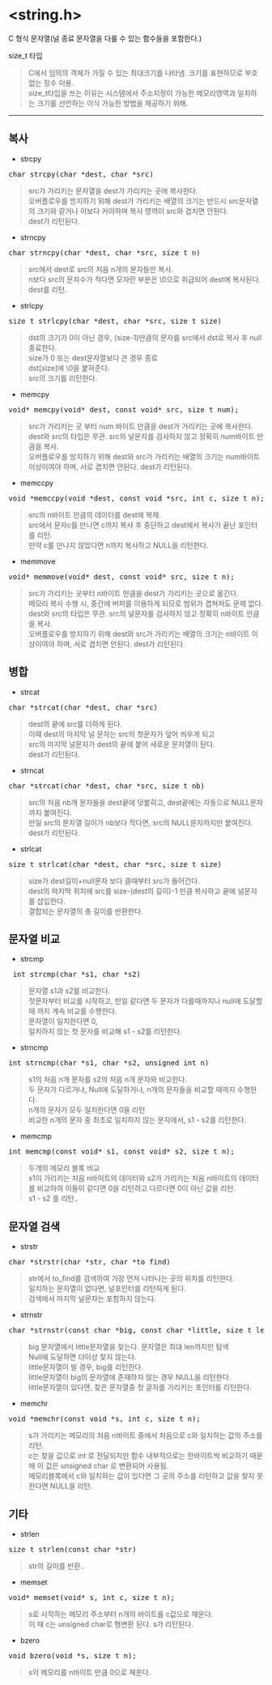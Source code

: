 # <string.h>
C 형식 문자열(널 종료 문자열을 다룰 수 있는 함수들을 포함한다.)
   
size_t 타입
> C에서 임의의 객체가 가질 수 있는 최대크기를 나타냄. 크기를 표현하므로 부호없는 정수 이용.   
> size_t타입을 쓰는 이유는 시스템에서 주소지정이 가능한 메모리영역과 일치하는 크기를 선언하는 이식 가능한 방법을 제공하기 위해.

**********************
## 복사
- strcpy
<pre>char strcpy(char *dest, char *src)</pre>

> src가 가리키는 문자열을 dest가 가리키는 곳에 복사한다.   
> 오버플로우를 방지하기 위해 dest가 가리키는 배열의 크기는 반드시 src문자열의 크기와 같거나 이보다 커야하며 복사 영역이 src와 겹치면 안된다.   
> dest가 리턴된다.

- strncpy
<pre>char strncpy(char *dest, char *src, size_t n)</pre>

> src에서 dest로 src의 처음 n개의 문자들만 복사.   
> n보다 src의 문자수가 적다면 모자란 부분은 \0으로 취급되어 dest에 복사된다.   
> dest를 리턴.   

- strlcpy
<pre>size_t strlcpy(char *dest, char *src, size_t size)</pre>

> dst의 크기가 0이 아닌 경우, (size-1)만큼의 문자를 src에서 dst로 복사 후 null 종료한다.   
> size가 0 또는 dest문자열보다 큰 경우 종료   
> dst[size]에 \0을 붙혀준다.   
> src의 크기를 리턴한다.

- memcpy
<pre>void* memcpy(void* dest, const void* src, size_t num);</pre>

> src가 가리키는 곳 부터 num 바이트 만큼을 dest가 가리키는 곳에 복사한다.   
> dest와 src의 타입은 무관. src의 널문자를 검사하지 않고 정확히 num바이트 만큼을 복사.   
> 오버플로우를 방지하기 위해 dest와 src가 가리키는 배열의 크기는 num바이트 이상이여야 하며, 서로 겹치면 안된다.
> dest가 리턴된다.

- memccpy
<pre>void *memccpy(void *dest, const void *src, int c, size_t n);</pre>

> src의 n바이트 만큼의 데이터를 dest에 복제.   
> src에서 문자c를 만나면 c까지 복사 후 중단하고 dest에서 복사가 끝난 포인터를 리턴.   
> 만약 c를 만나지 않았다면 n까지 복사하고 NULL을 리턴한다.   

- memmove
<pre>void* memmove(void* dest, const void* src, size_t n);</pre>

> src가 가리키는 곳부터 n바이트 만큼을 dest가 가리키는 곳으로 옮긴다.   
> 메모리 복사 수행 시, 중간에 버퍼를 이용하게 되므로 범위가 겹쳐져도 문제 없다.   
>  dest와 src의 타입은 무관. src의 널문자를 검사하지 않고 정확히 n바이트 만큼을 복사.   
> 오버플로우를 방지하기 위해 dest와 src가 가리키는 배열의 크기는 n바이트 이상이여야 하며, 서로 겹치면 안된다.
> dest가 리턴된다.



## 병합
- strcat
<pre>char *strcat(char *dest, char *src)</pre>

> dest의 끝에 src를 더하게 된다.   
> 이때 dest의 마지막 널 문자는 src의 첫문자가 덮어 씌우게 되고   
> src의 마지막 널문자가 dest의 끝에 붙어 새로운 문자열이 된다.   
> dest가 리턴된다.

- strncat
<pre>char *strcat(char *dest, char *src, size_t nb)</pre>

> src의 처음 nb개 문자들을 dest끝에 덧붙히고, dest끝에는 자동으로 NULL문자까지 붙여진다.   
> 만일 src의 문자열 길이가 nb보다 작다면, src의 NULL문자까지만 붙여진다.   
> dest가 리턴된다.

- strlcat
<pre>size_t strlcat(char *dest, char *src, size_t size)</pre>

> size가 dest길이+null문자 보다 클때부터 src가 들어간다.   
> dest의 마지막 위치에 src를 size-(dest의 길이)-1 만큼 복사하고 끝에 널문자를 삽입한다.   
> 결합되는 문자열의 총 길이를 반환한다.



## 문자열 비교
- strcmp
<pre> int strcmp(char *s1, char *s2) </pre>

> 문자열 s1과 s2를 비교한다.   
> 첫문자부터 비교를 시작하고, 만일 같다면 두 문자가 다를때까지나 null에 도달할 때 까지 계속 비교를 수행한다.   
> 문자열이 일치한다면 0,   
> 일치하지 않는 첫 문자를 비교해 s1 - s2를 리턴한다.

- strncmp
<pre>int strncmp(char *s1, char *s2, unsigned int n)</pre>

> s1의 처음 n개 문자를 s2의 처음 n개 문자와 비교한다.   
> 두 문자가 다르거나, Null에 도달하거나, n개의 문자들을 비교할 때까지 수행한다.   
> n개의 문자가 모두 일치한다면 0을 리턴    
> 비교한 n개의 문자 중 최초로 일치하지 않는 문자에서, s1 - s2를 리턴한다.

- memcmp
<pre>int memcmp(const void* s1, const void* s2, size_t n);</pre>

> 두개의 메모리 블록 비교   
> s1이 가리키는 처음 n바이트의 데이터와 s2가 가리키는 처음 n바이트의 데이터를 비교하여 이들이 같다면 0을 리턴하고 다르다면 0이 아닌 값을 리턴.   
> s1 - s2 를 리턴..




## 문자열 검색 
- strstr
<pre>char *strstr(char *str, char *to_find)</pre>

> str에서 to_find를 검색하여 가장 먼저 나타나는 곳의 위치를 리턴한다.   
> 일치하는 문자열이 없다면, 널포인터를 리턴하게 된다.   
> 검색에서 마지막 널문자는 포함하지 않는다.

- strnstr
<pre>char *strnstr(const char *big, const char *little, size_t len);(</pre>

> big 문자열에서 little문자열을 찾는다. 문자열은 최대 len까지만 탐색   
> Null에 도달하면 더이상 찾지 않는다.   
> little문자열이 빌 경우, big를 리턴한다.   
> little문자열이 big의 문자열에 존재하지 않는 경우 NULL을 리턴한다.   
> little문자열이 있다면, 찾은 문자열중 첫 글자를 가리키는 포인터를 리턴한다.

- memchr
<pre>void *memchr(const void *s, int c, size_t n); </pre>

> s가 가리키는 메모리의 처음 n바이트 중에서 처음으로 c와 일치하는 값의 주소를 리턴.   
> c는 찾을 값으로 int 로 전달되지만 함수 내부적으로는 한바이트씩 비교하기 때문에 이 값은 unsigned char 로 변환되어 사용됨.   
> 메모리블록에서 c와 일치하는 값이 있다면 그 곳의 주소를 리턴하고 값을 찾지 못한다면 NULL을 리턴.




## 기타
- strlen
<pre>size_t strlen(const char *str)</pre>

> str의 길이를 반환..

- memset
<pre>void* memset(void* s, int c, size_t n);</pre>

> s로 시작하는 메모리 주소부터 n개의 바이트를 c값으로 채운다.   
> 이 때 c는 unsigned char로 형변환 된다.
> s가 리턴된다.   

- bzero
<pre>void bzero(void *s, size_t n);</pre>

> s의 메모리를 n바이트 만큼 0으로 채운다.    
